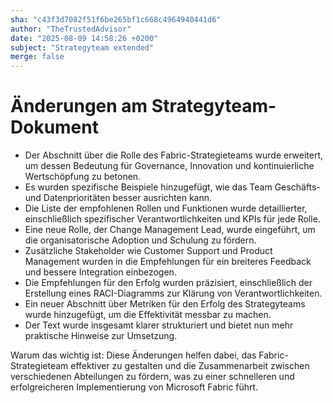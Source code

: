 ```yaml
---
sha: "c43f3d7082f51f6be265bf1c668c4964940441d6"
author: "TheTrustedAdvisor"
date: "2025-08-09 14:58:26 +0200"
subject: "Strategyteam extended"
merge: false
---
```


# Änderungen am Strategyteam-Dokument

- Der Abschnitt über die Rolle des Fabric-Strategieteams wurde erweitert, um dessen Bedeutung für Governance, Innovation und kontinuierliche Wertschöpfung zu betonen.
- Es wurden spezifische Beispiele hinzugefügt, wie das Team Geschäfts- und Datenprioritäten besser ausrichten kann.
- Die Liste der empfohlenen Rollen und Funktionen wurde detaillierter, einschließlich spezifischer Verantwortlichkeiten und KPIs für jede Rolle.
- Eine neue Rolle, der Change Management Lead, wurde eingeführt, um die organisatorische Adoption und Schulung zu fördern.
- Zusätzliche Stakeholder wie Customer Support und Product Management wurden in die Empfehlungen für ein breiteres Feedback und bessere Integration einbezogen.
- Die Empfehlungen für den Erfolg wurden präzisiert, einschließlich der Erstellung eines RACI-Diagramms zur Klärung von Verantwortlichkeiten.
- Ein neuer Abschnitt über Metriken für den Erfolg des Strategyteams wurde hinzugefügt, um die Effektivität messbar zu machen.
- Der Text wurde insgesamt klarer strukturiert und bietet nun mehr praktische Hinweise zur Umsetzung.

Warum das wichtig ist: Diese Änderungen helfen dabei, das Fabric-Strategieteam effektiver zu gestalten und die Zusammenarbeit zwischen verschiedenen Abteilungen zu fördern, was zu einer schnelleren und erfolgreicheren Implementierung von Microsoft Fabric führt.

